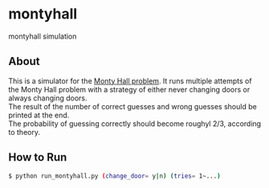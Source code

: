 # montyhall
montyhall simulation

## About  
This is a simulator for the [Monty Hall problem](http://en.wikipedia.org/wiki/Monty_Hall_problem). It runs multiple attempts of the Monty Hall problem with a strategy of either never changing doors or always changing doors.  
The result of the number of correct guesses and wrong guesses should be printed at the end.  
The probability of guessing correctly should become roughyl 2/3, according to theory.  

## How to Run  
```bash
$ python run_montyhall.py (change_door= y|n) (tries= 1~...)
```


